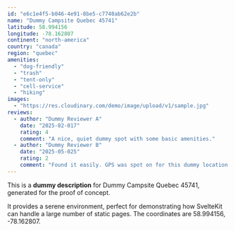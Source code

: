 ```yaml
---
id: "e6c1e4f5-b046-4e91-8be5-c7740ab62e2b"
name: "Dummy Campsite Quebec 45741"
latitude: 58.994156
longitude: -78.162807
continent: "north-america"
country: "canada"
region: "quebec"
amenities:
  - "dog-friendly"
  - "trash"
  - "tent-only"
  - "cell-service"
  - "hiking"
images:
  - "https://res.cloudinary.com/demo/image/upload/v1/sample.jpg"
reviews:
  - author: "Dummy Reviewer A"
    date: "2025-02-017"
    rating: 4
    comment: "A nice, quiet dummy spot with some basic amenities."
  - author: "Dummy Reviewer B"
    date: "2025-05-025"
    rating: 2
    comment: "Found it easily. GPS was spot on for this dummy location."
---
```


This is a **dummy description** for Dummy Campsite Quebec 45741, generated for the proof of concept.

It provides a serene environment, perfect for demonstrating how SvelteKit can handle a large number of static pages. The coordinates are 58.994156, -78.162807.
